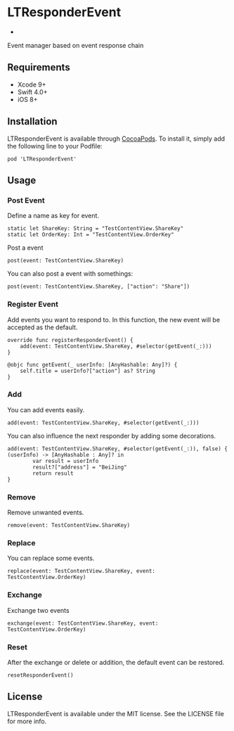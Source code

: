 # LTResponderEvent
-
Event manager based on event response chain

## Requirements
* Xcode 9+
* Swift 4.0+
* iOS 8+

## Installation
LTResponderEvent is available through [CocoaPods](http://cocoapods.org). To install
it, simply add the following line to your Podfile:

	pod 'LTResponderEvent'

## Usage

### Post Event 
Define a name as key for event.
	
	static let ShareKey: String = "TestContentView.ShareKey"
   	static let OrderKey: Int = "TestContentView.OrderKey"
Post a event

 	post(event: TestContentView.ShareKey)
You can also post a event with somethings:
	
	post(event: TestContentView.ShareKey, ["action": "Share"])
 	

### Register Event
Add events you want to respond to. In this function, the new event will be accepted as the default.

	override func registerResponderEvent() {
        add(event: TestContentView.ShareKey, #selector(getEvent(_:)))
    }
    
    @objc func getEvent(_ userInfo: [AnyHashable: Any]?) {
        self.title = userInfo?["action"] as? String
    }

### Add 

You can add events easily.

	add(event: TestContentView.ShareKey, #selector(getEvent(_:)))
	
You can also influence the next responder by adding some decorations.
	
	add(event: TestContentView.ShareKey, #selector(getEvent(_:)), false) { (userInfo) -> [AnyHashable : Any]? in
            var result = userInfo
            result?["address"] = "BeiJing"
            return result
    }
### Remove 
Remove unwanted events.
	
	remove(event: TestContentView.ShareKey)

### Replace 
You can replace some events.
	
	replace(event: TestContentView.ShareKey, event: TestContentView.OrderKey)
	
### Exchange 
Exchange two events 
	
	exchange(event: TestContentView.ShareKey, event: TestContentView.OrderKey)
	
### Reset 
After the exchange or delete or addition, the default event can be restored.

	resetResponderEvent()
	
## License
LTResponderEvent is available under the MIT license. See the LICENSE file for more info.
	
